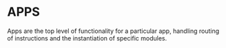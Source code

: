 APPS
====

Apps are the top level of functionality for a particular app, handling routing of instructions and the instantiation of specific modules.